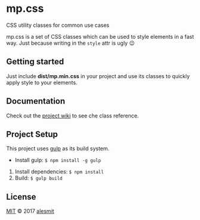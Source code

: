 # mp.css
CSS utility classes for common use cases

mp.css is a set of CSS classes which can be used to style elements in a fast way. Just because writing in the `style` attr is ugly :wink:

## Getting started
Just include __dist/mp.min.css__ in your project and use its classes to quickly apply style to your elements.

## Documentation
Check out the [project wiki](https://github.com/alesmit/mp.css/wiki) to see che class reference.

## Project Setup
This project uses [gulp](http://gulpjs.com/) as its build system.

- Install gulp: `$ npm install -g gulp`

1. Install dependencies: `$ npm install`
2. Build: `$ gulp build`

## License
[MIT](./LICENSE) © 2017 [alesmit](https://github.com/alesmit)
